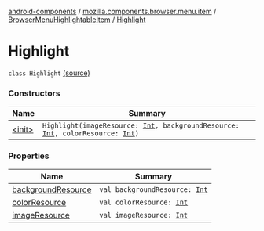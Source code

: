 [android-components](../../../index.md) / [mozilla.components.browser.menu.item](../../index.md) / [BrowserMenuHighlightableItem](../index.md) / [Highlight](./index.md)

# Highlight

`class Highlight` [(source)](https://github.com/mozilla-mobile/android-components/blob/master/components/browser/menu/src/main/java/mozilla/components/browser/menu/item/BrowserMenuHighlightableItem.kt#L120)

### Constructors

| Name | Summary |
|---|---|
| [&lt;init&gt;](-init-.md) | `Highlight(imageResource: `[`Int`](https://kotlinlang.org/api/latest/jvm/stdlib/kotlin/-int/index.html)`, backgroundResource: `[`Int`](https://kotlinlang.org/api/latest/jvm/stdlib/kotlin/-int/index.html)`, colorResource: `[`Int`](https://kotlinlang.org/api/latest/jvm/stdlib/kotlin/-int/index.html)`)` |

### Properties

| Name | Summary |
|---|---|
| [backgroundResource](background-resource.md) | `val backgroundResource: `[`Int`](https://kotlinlang.org/api/latest/jvm/stdlib/kotlin/-int/index.html) |
| [colorResource](color-resource.md) | `val colorResource: `[`Int`](https://kotlinlang.org/api/latest/jvm/stdlib/kotlin/-int/index.html) |
| [imageResource](image-resource.md) | `val imageResource: `[`Int`](https://kotlinlang.org/api/latest/jvm/stdlib/kotlin/-int/index.html) |
